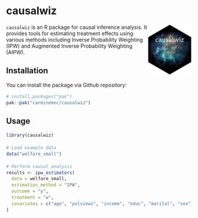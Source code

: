 
<!-- README.md is generated from README.Rmd. Please edit that file -->

# causalwiz

<!-- badges: start -->
<!-- badges: end -->

<img src="man/figures/logo.png" align="right" height="139"/>

`causalwiz` is an R package for causal inference analysis. It provides
tools for estimating treatment effects using various methods including
Inverse Probability Weighting (IPW) and Augmented Inverse Probability
Weighting (AIPW).

## Installation

You can install the package via Github repository:

``` r
# install.packages("pak")
pak::pak("carminemnc/causalwiz")
```

## Usage

``` r
library(causalwiz)

# Load example data
data("welfare_small")

# Perform causal analysis
results <- ipw_estimators(
  data = welfare_small,
  estimation_method = "IPW",
  outcome = "y",
  treatment = "w",
  covariates = c("age", "polviews", "income", "educ", "marital", "sex")
)
```
